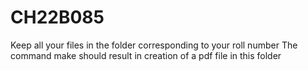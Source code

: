 # CH22B085
Keep all your files in the folder corresponding to your roll number
The command make should result in creation of a pdf file in this folder
